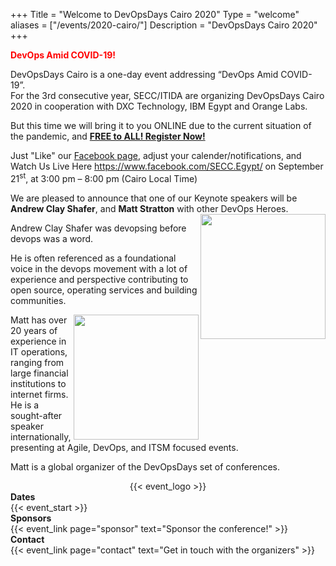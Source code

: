+++
Title = "Welcome to DevOpsDays Cairo 2020"
Type = "welcome"
aliases = ["/events/2020-cairo/"]
Description = "DevOpsDays Cairo 2020"
+++

<div>
<p><span style="color: #ff0000;"><strong>DevOps Amid COVID-19!</strong></span></p>

<p>
DevOpsDays Cairo is a one-day event addressing “DevOps Amid COVID-19”.  
<br>
For the 3rd consecutive year, SECC/ITIDA are organizing DevOpsDays Cairo 2020 in cooperation with DXC Technology, IBM Egypt and Orange Labs. </p> 

<p>But this time we will bring it to you ONLINE due to the current situation of the pandemic, and <strong><a href="https://www.secc.org.eg/Event_Registration.asp/" rel="noopener noreferrer" target="_blank">FREE to ALL! Register Now!</strong></a></p>

<p>Just "Like" our <a href="https://www.facebook.com/SECC.Egypt/" rel="noopener noreferrer" target="_blank">Facebook page</a>, adjust your calender/notifications, and Watch Us Live Here&nbsp;<a href="https://www.facebook.com/SECC.Egypt/" rel="noopener noreferrer" target="_blank">https://www.facebook.com/SECC.Egypt/</a> on September 21<sup>st</sup>, at 3:00 pm &ndash; 8:00 pm (Cairo Local Time)</p>
<p>
  We are pleased to announce that one of our Keynote speakers will be <strong>Andrew Clay Shafer</strong>, and <strong>Matt Stratton</strong> with other DevOps Heroes. 
  <img src="https://assets.podomatic.net/ts/7e/ff/df/jaydestro73507/640x640_13381982.jpg" height="200" align="right" border="0">
</p>
  <p>
  Andrew Clay Shafer was devopsing before devops was a word.
</p>
<p>
He is often referenced as a foundational voice in the devops movement with a lot of experience and perspective contributing to open source, operating services and building communities.
</p>

<p>
  <img src="https://avatars1.githubusercontent.com/u/1280666?s=460&u=3e0b5214abaa45865dabb895c5b11c9c53e0ac08&v=4" height="200" align="right" border="0">
  Matt has over 20 years of experience in IT operations, ranging from large financial institutions to internet firms.  He is a sought-after speaker internationally, presenting at Agile, DevOps, and ITSM focused events. 
</p>
<p>
Matt is a global organizer of the DevOpsDays set of conferences.
</p>



  
</div>
<div style="text-align:center;">
  {{< event_logo >}}
</div>

<div class = "row">
  <div class = "col-md-2">
    <strong>Dates</strong>
  </div>
  <div class = "col-md-8">
    {{< event_start >}}
  </div>
</div>

<!-- div class = "row">
  <div class = "col-md-2">
    <strong>Location</strong>
  </div>
  <div class = "col-md-8">
    {{< event_location >}}
  </div>
</div> -->

<!-- <div class = "row">
  <div class = "col-md-2">
    <strong>Register</strong>
  </div>
  <div class = "col-md-8">
    {{< event_link page="registration" text="Register to attend the conference!" >}}
  </div>
</div> -->

<!-- div class = "row">
  <div class = "col-md-2">
    <strong>Propose</strong>
  </div>
  <div class = "col-md-8">
    {{< event_link page="propose" text="Propose a talk!" >}}
  </div>
</div -->

<!-- <div class = "row">
  <div class = "col-md-2">
    <strong>Program</strong>
  </div>
  <div class = "col-md-8">
    View the {{< event_link page="program" text="program." >}}
  </div>
</div> -->

<!-- <div class = "row">
  <div class = "col-md-2">
    <strong>Speakers</strong>
  </div>
  <div class = "col-md-8">
    Check out the {{< event_link page="speakers" text="speakers!" >}}
  </div>
</div> -->

<div class = "row">
  <div class = "col-md-2">
    <strong>Sponsors</strong>
  </div>
  <div class = "col-md-8">
    {{< event_link page="sponsor" text="Sponsor the conference!" >}}
  </div>
</div>

<div class = "row">
  <div class = "col-md-2">
    <strong>Contact</strong>
  </div>
  <div class = "col-md-8">
    {{< event_link page="contact" text="Get in touch with the organizers" >}}
  </div>
</div>

<!-- Uncomment if you added your city twitter name -->
<!--
{{< event_twitter >}}
-->

